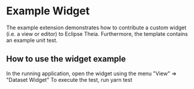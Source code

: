 # Example Widget

The example extension demonstrates how to contribute a custom widget (i.e. a view or editor) to Eclipse Theia. Furthermore, the template contains an example unit test.

## How to use the widget example

In the running application, open the widget using the menu "View" => "Dataset Widget"
To execute the test, run
    yarn test